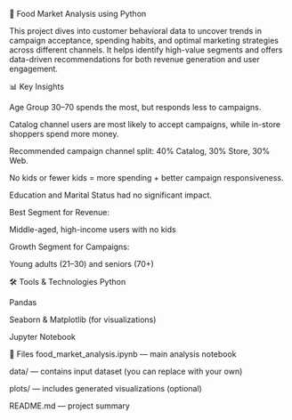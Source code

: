 🛒 Food Market Analysis using Python

This project dives into customer behavioral data to uncover trends in campaign acceptance, spending habits, and optimal marketing strategies across different channels. It helps identify high-value segments and offers data-driven recommendations for both revenue generation and user engagement.

📊 Key Insights

Age Group 30–70 spends the most, but responds less to campaigns.


Catalog channel users are most likely to accept campaigns, while in-store shoppers spend more money.


Recommended campaign channel split:
40% Catalog, 30% Store, 30% Web.


No kids or fewer kids = more spending + better campaign responsiveness.


Education and Marital Status had no significant impact.

Best Segment for Revenue:

Middle-aged, high-income users with no kids

Growth Segment for Campaigns:

Young adults (21–30) and seniors (70+)

🛠 Tools & Technologies
Python

Pandas

Seaborn & Matplotlib (for visualizations)

Jupyter Notebook


📁 Files
food_market_analysis.ipynb — main analysis notebook

data/ — contains input dataset (you can replace with your own)

plots/ — includes generated visualizations (optional)

README.md — project summary
